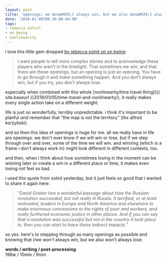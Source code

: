 ```yaml
---
layout: post
title: 'openings: we don&#039;t always win, but we also don&#039;t always lose'
date: '2018-01-06T09:39:00-04:00'
tags:
- rebecca solnit
- on being
- nonlinearity
--- 
```


i love this little gem dropped [by rebecca solnit on on being][solnit]:

> I want people to tell more complex stories and to acknowledge these players who aren’t in the limelight. That sometimes we win, and that there are these openings, but an opening is just an opening. You have to go through it and make something happen. And you don’t always win, but if you try, you don’t always lose.

especially when combined with this whole [nonlinearity/time travel thing]({{ site.baseurl }}2018/01/05/time-travel-and-nonlinearity/), it really makes every single action take on a different weight. 

life is just so wonderfully, terribly unpredictable. i think it's important to be planful *and* remember that "the map is not the territory" (thx alfred korzybski). 

and so then this idea of openings is huge for me. all we really have in life are openings. we don't ever know if we will win or lose, but if we step through over and over, some of the time we will win. and winning (which is a frame i don't always work in) might look different in different contexts, too. 

and then, when i think about how sometimes losing in the moment can be winning later or create a win in a different place or time, it makes even losing not feel so bad. 

i used this quote from solnit yesterday, but it just feels so good that i wanted to share it again here: 

> _"David Graber has a wonderful passage about how the Russian revolution succeeded, but not really in Russia. It terrified, or at least motivated, leaders in Europe and North America and elsewhere to make enormous concessions to the rights of poor and workers, and really furthered economic justice in other places. And if you can say that a revolution was successful but not in the country it took place in, then you can start to trace these indirect impacts."_

so yes. here's to stepping through as many openings as possible and knowing that i/we won't always win, but we also won't always lose. 

<!-- hyperlink bank -->
[solnit]: https://onbeing.org/programs/rebecca-solnit-falling-together/


<!-- &#042; = asterisk -->
<!-- &#039; = single quote '-->

**words / writing / post-processing**  
196w / 10min / 9min 